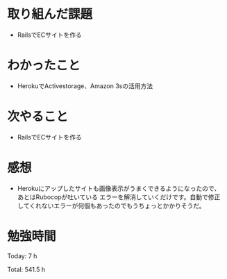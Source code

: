 # 取り組んだ課題
- RailsでECサイトを作る

# わかったこと
- HerokuでActivestorage、Amazon 3sの活用方法
  
# 次やること
- RailsでECサイトを作る

# 感想
- Herokuにアップしたサイトも画像表示がうまくできるようになったので、あとはRubocopが吐いている
エラーを解消していくだけです。自動で修正してくれないエラーが何個もあったのでもうちょっとかかりそうだ。

# 勉強時間
Today: 7 h

Total: 541.5 h
